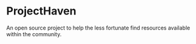 # ProjectHaven
An open source project to help the less fortunate find resources available within the community.
